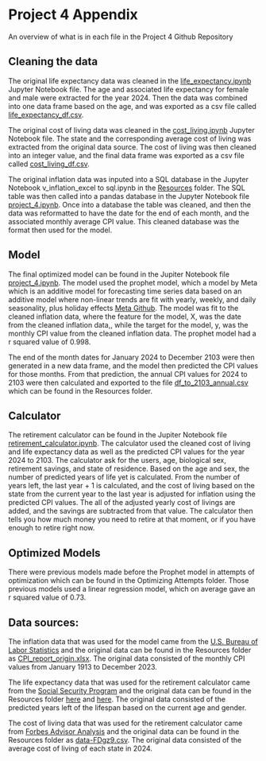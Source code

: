 # Project 4 Appendix
An overview of what is in each file in the Project 4 Github Repository

## Cleaning the data
The original life expectancy data was cleaned in the [life_expectancy.ipynb](life_expectancy.ipynb) Jupyter Notebook file. The age and associated life expectancy for female and male were extracted for the year 2024. Then the data was combined into one data frame based on the age, and was exported as a csv file called [life_expectancy_df.csv](Resources/life_expectancy_df.csv). 

The original cost of living data was cleaned in the [cost_living.ipynb](cost_living.ipynb) Jupyter Notebook file. The state and the corresponding average cost of living was extracted from the original data source. The cost of living was then cleaned into an integer value, and the final data frame was exported as a csv file called [cost_living_df.csv](Resources/cost_living_df.csv).

The original inflation data was inputed into a SQL database in the Jupyter Notebook v_inflation_excel to sql.ipynb in the [Resources](Resources) folder. The SQL table was then called into a pandas database in the Jupyter Notebook file [project_4.ipynb](project_4.ipynb). Once into a database the table was cleaned, and then the data was reformatted to have the date for the end of each month, and the associated monthly average CPI value. This cleaned database was the format then used for the model.

## Model
The final optimized model can be found in the Jupiter Notebook file [project_4.ipynb](project_4.ipynb). The model used the prophet model, which a model by Meta which is an additive model for forecasting time series data based on an additive model where non-linear trends are fit with yearly, weekly, and daily seasonality, plus holiday effects [Meta Github](https://facebook.github.io/prophet/#:~:text=Prophet%20is%20a%20procedure%20for,several%20seasons%20of%20historical%20data.). The model was fit to the cleaned inflation data, where the feature for the model, X, was the date from the cleaned inflation data,, while the target for the model, y, was the monthly CPI value from the cleaned inflation data. The prophet model had a r squared value of 0.998.

The end of the month dates for January 2024 to December 2103 were then generated in a new data frame, and the model then predicted the CPI values for those months. From that prediction, the annual CPI values for 2024 to 2103 were then calculated and exported to the file [df_to_2103_annual.csv](Resources/df_to_2103_annual.csv) which can be found in the Resources folder.


## Calculator
The retirement calculator can be found in the Jupiter Notebook file [retirement_calculator.ipynb](retirement_calculator.ipynb). The calculator used the cleaned cost of living and life expectancy data as well as the predicted CPI values for the year 2024 to 2103. The calculator ask for the users, age, biological sex, retirement savings, and state of residence. Based on the age and sex, the number of predicted years of life yet is calculated. From the number of years left, the last year + 1 is calculated, and the cost of living based on the state from the current year to the last year is adjusted for inflation using the predicted CPI values. The all of the adjusted yearly cost of livings are added, and the savings are subtracted from that value. The calculator then tells you how much money you need to retire at that moment, or if you have enough to retire right now.  


## Optimized Models
There were previous models made before the Prophet model in attempts of optimization which can be found in the Optimizing Attempts folder. Those previous models used a linear regression model, which on average gave an r squared value of 0.73.

## Data sources:
The inflation data that was used for the model came from the [U.S. Bureau of Labor Statistics](https://data.bls.gov/timeseries/CUUR0000SA0?years_option=all_years) and the original data can be found in the Resources folder as [CPI_report_origin.xlsx](Resources/CPI_report_origin.xlsx). The original data consisted of the monthly CPI values from January 1913 to December 2023.

The life expectancy data that was used for the retirement calculator came from the [Social Security Program](https://www.ssa.gov/oact/HistEst/PerLifeTables/2017/PerLifeTables2017.html) and the original data can be found in the Resources folder [here](Resources/PerLifeTables_F_Alt2_TR2017.csv) and [here](/Resources/PerLifeTables_M_Alt2_TR2017.csv). The original data consisted of the predicted years left of the lifespan based on the current age and gender. 

The cost of living data that was used for the retirement calculator came from [Forbes Advisor Analysis](https://www.forbes.com/advisor/mortgages/cost-of-living-by-state/) and the original data can be found in the Resources folder as [data-FDgz9.csv](Resources/data-FDgz9.csv). The original data consisted of the average cost of living of each state in 2024.
